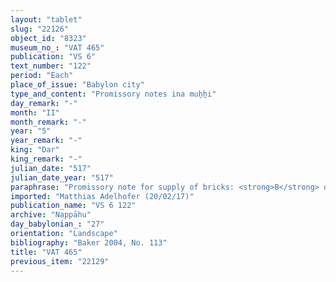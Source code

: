 ```yaml
---
layout: "tablet"
slug: "22126"
object_id: "8323"
museum_no_: "VAT 465"
publication: "VS 6"
text_number: "122"
period: "Each"
place_of_issue: "Babylon city"
type_and_content: "Promissory notes ina muẖẖi"
day_remark: "-"
month: "II"
month_remark: "-"
year: "5"
year_remark: "-"
king: "Dar"
king_remark: "-"
julian_date: "517"
julian_date_year: "517"
paraphrase: "Promissory note for supply of bricks: <strong>B</strong> delivers to <strong>A</strong> 110 bricks in D&ucirc;zu (IV). 1 witness and the scribe (Mūrānu/Bānia//S&icirc;n-tabni).<br /> &nbsp;<br /> <strong>A = </strong>Iddin-Nab&ucirc;/Nab&ucirc;-bān-zēri//Nappāhu; <strong>B</strong> = Rihhētu, slave of [...]<br /> &nbsp;"
imported: "Matthias Adelhofer (20/02/17)"
publication_name: "VS 6 122"
archive: "Nappāhu"
day_babylonian_: "27"
orientation: "Landscape"
bibliography: "Baker 2004, No. 113"
title: "VAT 465"
previous_item: "22129"
---
```

